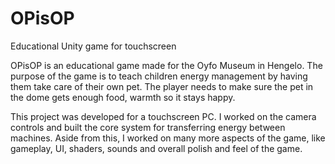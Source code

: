 # OPisOP
Educational Unity game for touchscreen


OPisOP is an educational game made for the Oyfo Museum in Hengelo. The purpose of the game is to teach children energy management by having them take care of their own pet. The player needs to make sure the pet in the dome gets enough food, warmth so it stays happy.

This project was developed for a touchscreen PC. I worked on the camera controls and built the core system for transferring energy between machines. Aside from this, I worked on many more aspects of the game, like gameplay, UI, shaders, sounds and overall polish and feel of the game.
